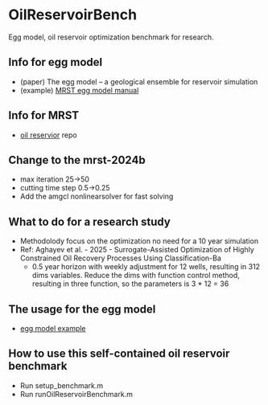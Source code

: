 # OilReservoirBench

Egg model, oil reservoir optimization benchmark for research.

## Info for egg model

- (paper) The egg model – a geological ensemble for reservoir simulation
- (example) [MRST egg model manual](https://www.sintef.no/contentassets/2551f5f85547478590ceca14bc13ad51/ad-blackoil.html#example-demonstrating-the-two-phase-oil-water-egg-model)

## Info for MRST

- [oil reservior](https://github.com/hao12312/reservoir-simulation?tab=readme-ov-file) repo

## Change to the mrst-2024b
- max iteration 25->50
- cutting time step 0.5->0.25
- Add the amgcl nonlinearsolver for fast solving

## What to do for a research study
- Methodolody focus on the optimization no need for a 10 year simulation
- Ref: Aghayev et al. - 2025 - Surrogate-Assisted Optimization of Highly Constrained Oil Recovery Processes Using Classification-Ba
    - 0.5 year horizon with weekly adjustment for 12 wells, resulting in 312 dims variables. Reduce the dims with function control method, resulting in three function, so the parameters is 3 * 12 = 36

## The usage for the egg model
- [egg model example](https://www.sintef.no/contentassets/2551f5f85547478590ceca14bc13ad51/ad-blackoil.html#example-demonstrating-the-two-phase-oil-water-egg-model)


## How to use this self-contained oil reservoir benchmark
- Run setup_benchmark.m
- Run runOilReservoirBenchmark.m